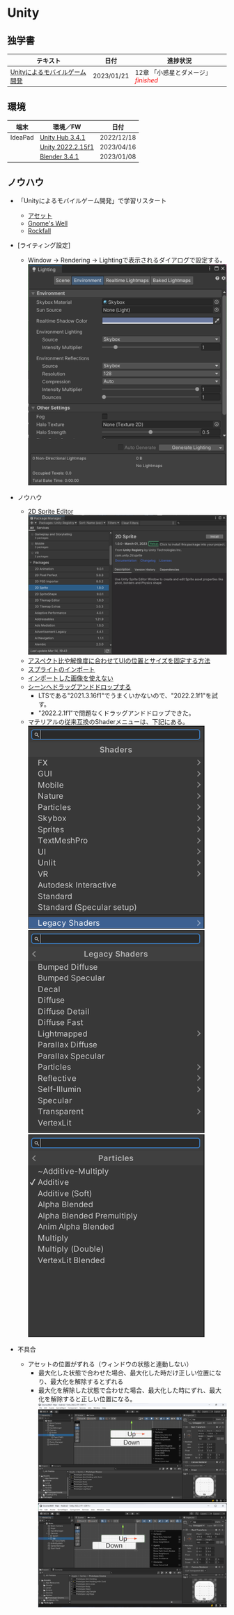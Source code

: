 # Unity

##  独学書

  |テキスト                                                                                                         |日付      |進捗状況
  |-----------------------------------------------------------------------------------------------------------------|----------|--------
  |[Unityによるモバイルゲーム開発](https://github.com/oreilly-japan/mobile-game-development-with-unity-ja)  |2023/01/21|12章 「小惑星とダメージ」 <span style="color: red;">*finished*</span>

##  環境

  |端末       |環境／FW                                                |日付
  |-----------|--------------------------------------------------------|----------
  |IdeaPad    |[Unity Hub 3.4.1](https://unity.com/download)           |2022/12/18
  |           |[Unity 2022.2.15f1](https://unity.com/releases/editor/) |2023/04/16
  |           |[Blender 3.4.1](https://www.blender.org/)               |2023/01/08

##  ノウハウ
  - 「Unityによるモバイルゲーム開発」で学習リスタート
    - [アセット](https://www.oreilly.co.jp/pub/9784873118505/MobileGameDevWithUnity1stEd-master.zip)
    - [Gnome's Well](https://github.com/Tatsukiyoshi/GnomesWell)
    - [Rockfall](https://github.com/Tatsukiyoshi/Rockfall)

  - [ライティング設定]
    - Window -> Rendering -> Lightingで表示されるダイアログで設定する。
      ![ライティング設定](../images/Unity/20230109_Lighting_Settings.png)

  - ノウハウ
    - [2D Sprite Editor](https://www.sbcr.jp/support/48959/)
      ![2D Sprite Editor Install](../images/Unity/20230314_2D_Sprite_Editor.png)
    - [アスペクト比や解像度に合わせてUIの位置とサイズを固定する方法](https://pengoya.net/unity/ui-fix/)
    - [スプライトのインポート](https://docs.unity3d.com/ja/2018.4/Manual/Sprites.html)
    - [インポートした画像を使えない](https://teratail.com/questions/98383)
    - [シーンへドラッグアンドドロップする](https://teratail.com/questions/165849)
      - LTSである"2021.3.16f1"でうまくいかないので、"2022.2.1f1"を試す。
      - "2022.2.1f1"で問題なくドラッグアンドドロップできた。
    - マテリアルの従来互換のShaderメニューは、下記にある。
      ![LegacyShaders](../images/Unity/20230121_Shaders_ParticlesAdditive1.png)
      ![Particles](../images/Unity/20230121_Shaders_ParticlesAdditive2.png)
      ![Additive](../images/Unity/20230121_Shaders_ParticlesAdditive3.png)
  
  - 不具合
    - アセットの位置がずれる（ウィンドウの状態と連動しない）
      - 最大化した状態で合わせた場合、最大化した時だけ正しい位置になり、最大化を解除するとずれる
      - 最大化を解除した状態で合わせた場合、最大化した時にずれ、最大化を解除すると正しい位置になる。
      ![最大化](../images/Unity/20230103_2022.2.1f1.png)
      ![最大化解除](../images/Unity/20230103_2022.2.1f1_notmaximized.png)
